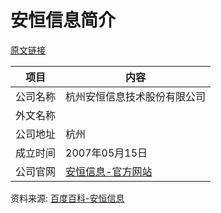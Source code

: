 # 安恒信息简介

[原文链接](https://www.it-this-year.com/2020/05/12/545)

|项目|内容|
|-----|-----|
|公司名称|杭州安恒信息技术股份有限公司|
|外文名称||
|公司地址|杭州|
|成立时间|2007年05月15日|
|公司官网|[安恒信息-官方网站](https://www.dbappsecurity.com.cn/)|

资料来源: 
[百度百科-安恒信息](https://xin.baidu.com/company_detail_58051265904202?rq=es&pd=ee&from=ps&fl=1&castk=LTE%3D)
